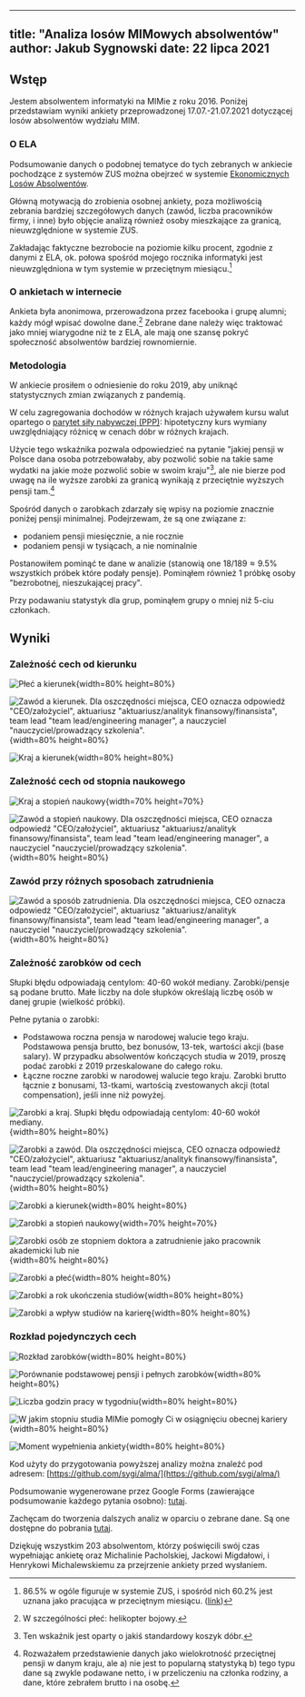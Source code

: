 
---
title: "Analiza losów MIMowych absolwentów"
author: Jakub Sygnowski
date: 22 lipca 2021
---

## Wstęp
Jestem absolwentem informatyki na MIMie z roku 2016. Poniżej przedstawiam wyniki ankiety przeprowadzonej 17.07.-21.07.2021 dotyczącej losów absolwentów wydziału MIM.

### O ELA
Podsumowanie danych o podobnej tematyce do tych zebranych w ankiecie pochodzące z systemów ZUS można obejrzeć w systemie [Ekonomicznych Losów Absolwentów](ela.nauka.gov.pl).

Główną motywacją do zrobienia osobnej ankiety, poza możliwością zebrania bardziej szczegółowych danych (zawód, liczba pracowników firmy, i inne) było objęcie analizą również osoby mieszkające za granicą, nieuwzględnione w systemie ZUS.

Zakładając faktyczne bezrobocie na poziomie kilku procent, zgodnie z danymi z ELA, ok. połowa spośród mojego rocznika informatyki jest nieuwzględniona w tym systemie w przeciętnym miesiącu.[^1]


[^1]: 86.5% w ogóle figuruje w systemie ZUS, i spośród nich 60.2% jest uznana jako pracująca w przeciętnym miesiącu. ([link](https://ela.nauka.gov.pl/reports/v6.0/graduates/pl/2016/3828/6749/SECOND/pl_2016_3828_6749_UNEMPLOYMENT_SECOND_FULL.pdf?lang=pl))

### O ankietach w internecie
Ankieta była anonimowa, przerowadzona przez facebooka i grupę alumni; każdy mógł wpisać dowolne dane.[^2] Zebrane dane należy więc traktować jako mniej wiarygodne niż te z ELA, ale mają one szansę pokryć społeczność absolwentów bardziej rownomiernie.

[^2]: W szczególności płeć: helikopter bojowy.

### Metodologia
W ankiecie prosiłem o odniesienie do roku 2019, aby uniknąć statystycznych zmian związanych z pandemią.

W celu zagregowania dochodów w różnych krajach używałem kursu walut opartego o [parytet siły nabywczej (PPP)](https://en.wikipedia.org/wiki/Purchasing_power_parity): hipotetyczny kurs wymiany uwzględniający różnicę w cenach dóbr w różnych krajach.

Użycie tego wskaźnika pozwala odpowiedzieć na pytanie "jakiej pensji w Polsce dana osoba potrzebowałaby, aby pozwolić sobie na takie same wydatki na jakie może pozwolić sobie w swoim kraju"[^3], ale nie bierze pod uwagę na ile wyższe zarobki za granicą wynikają z przeciętnie wyższych pensji tam.[^4]

[^3]: Ten wskaźnik jest oparty o jakiś standardowy koszyk dóbr.
[^4]: Rozważałem przedstawienie danych jako wielokrotność przeciętnej pensji w danym kraju, ale a) nie jest to popularną statystyką b) tego typu dane są zwykle podawane netto, i w przeliczeniu na członka rodziny, a dane, które zebrałem brutto i na osobę.


Spośród danych o zarobkach zdarzały się wpisy na poziomie znacznie poniżej pensji minimalnej. Podejrzewam, że są one związane z:

  - podaniem pensji miesięcznie, a nie rocznie
  - podaniem pensji w tysiącach, a nie nominalnie

Postanowiłem pominąć te dane w analizie (stanowią one $18/189 \approx 9.5\%$ wszystkich próbek które podały pensje). Pominąłem również 1 próbkę osoby "bezrobotnej, nieszukającej pracy".

Przy podawaniu statystyk dla grup, pominąłem grupy o mniej niż 5-ciu członkach.

## Wyniki

### Zależność cech od kierunku

![Płeć a kierunek](plots/degree_gender.png){width=80% height=80%}

![Zawód a kierunek. Dla oszczędności miejsca, CEO oznacza odpowiedź "CEO/założyciel", aktuariusz "aktuariusz/analityk finansowy/finansista", team lead "team lead/engineering manager", a nauczyciel "nauczyciel/prowadzący szkolenia". ](plots/degree_profession.png){width=80% height=80%}

![Kraj a kierunek](plots/degree_country.png){width=80% height=80%}

### Zależność cech od stopnia naukowego

![Kraj a stopień naukowy](plots/education_country.png){width=70% height=70%}

![Zawód a stopień naukowy. Dla oszczędności miejsca, CEO oznacza odpowiedź "CEO/założyciel", aktuariusz "aktuariusz/analityk finansowy/finansista", team lead "team lead/engineering manager", a nauczyciel "nauczyciel/prowadzący szkolenia". ](plots/education_profession.png){width=80% height=80%}

### Zawód przy różnych sposobach zatrudnienia

![Zawód a sposób zatrudnienia. Dla oszczędności miejsca, CEO oznacza odpowiedź "CEO/założyciel", aktuariusz "aktuariusz/analityk finansowy/finansista", team lead "team lead/engineering manager", a nauczyciel "nauczyciel/prowadzący szkolenia". ](plots/employment_kind_profession.png){width=80% height=80%}

### Zależność zarobków od cech

Słupki błędu odpowiadają centylom: 40-60 wokół mediany. Zarobki/pensje są podane brutto. Małe liczby na dole słupków określają liczbę osób w danej grupie (wielkość próbki).

Pełne pytania o zarobki:

- Podstawowa roczna pensja w narodowej walucie tego kraju. Podstawowa pensja brutto, bez bonusów, 13-tek, wartości akcji (base salary). W przypadku absolwentów kończących studia w 2019, proszę podać zarobki z 2019 przeskalowane do całego roku.
- Łączne roczne zarobki w narodowej walucie tego kraju. Zarobki brutto łącznie z bonusami, 13-tkami, wartością zvestowanych akcji (total compensation), jeśli inne niż powyżej.

![Zarobki a kraj. Słupki błędu odpowiadają centylom: 40-60 wokół mediany.](plots/country_comp.png){width=80% height=80%}

![Zarobki a zawód. Dla oszczędności miejsca, CEO oznacza odpowiedź "CEO/założyciel", aktuariusz "aktuariusz/analityk finansowy/finansista", team lead "team lead/engineering manager", a nauczyciel "nauczyciel/prowadzący szkolenia".](plots/profession_comp.png){width=80% height=80%}

![Zarobki a kierunek](plots/degree_comp.png){width=80% height=80%}

![Zarobki a stopień naukowy](plots/education_comp.png){width=70% height=70%}

![Zarobki osób ze stopniem doktora a zatrudnienie jako pracownik akademicki lub nie](plots/phd_industry_or_not.png){width=80% height=80%}

![Zarobki a płeć](plots/gender_comp.png){width=80% height=80%}

![Zarobki a rok ukończenia studiów](plots/graduation_year_comp.png){width=80% height=80%}

![Zarobki a wpływ studiów na karierę](plots/mim_satisfaction_comp.png){width=80% height=80%}

### Rozkład pojedynczych cech

![Rozkład zarobków](plots/comp_dist.png){width=80% height=80%}

![Porównanie podstawowej pensji i pełnych zarobków](plots/base_vs_total_comp.png){width=80% height=80%}

![Liczba godzin pracy w tygodniu](plots/work_hours.png){width=80% height=80%}

![W jakim stopniu studia MIMie pomogły Ci w osiągnięciu obecnej kariery](plots/mim_satisfaction.png){width=80% height=80%}

![Moment wypełnienia ankiety](plots/filling_time_dist.png){width=80% height=80%}


Kod użyty do przygotowania powyższej analizy można znaleźć pod adresem: [https://github.com/sygi/alma/](https://github.com/sygi/alma/)

Podsumowanie wygenerowane przez Google Forms (zawierające podsumowanie każdego pytania osobno): [tutaj](https://docs.google.com/forms/d/1cxSKJUPg-Us36rHtWib-qs1jylEFRg58k5yJGfCgygM/viewanalytics).

Zachęcam do tworzenia dalszych analiz w oparciu o zebrane dane. Są one dostępne do pobrania [tutaj](https://docs.google.com/spreadsheets/d/1ygu47Da7NORUdF8oVtsHsbn1zzYzapkv85dD5X8nOcY/edit?usp=sharing).

Dziękuję wszystkim 203 absolwentom, którzy poświęcili swój czas wypełniając ankietę oraz Michalinie Pacholskiej, Jackowi Migdałowi, i Henrykowi Michalewskiemu za przejrzenie ankiety przed wysłaniem.
